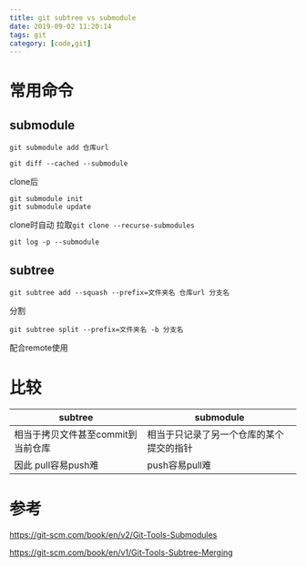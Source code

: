 ```yaml
---
title: git subtree vs submodule
date: 2019-09-02 11:20:14
tags: git
category: [code,git]
---
```


# 常用命令

## submodule

`git submodule add 仓库url`

`git diff --cached --submodule`

clone后

```shell
git submodule init
git submodule update
```

clone时自动 拉取`git clone --recurse-submodules`

`git log -p --submodule`

## subtree

`git subtree add --squash --prefix=文件夹名 仓库url 分支名`

分割

`git subtree split --prefix=文件夹名 -b 分支名`

配合remote使用

# 比较

|subtree|submodule|
|---|---|
|相当于拷贝文件甚至commit到当前仓库|相当于只记录了另一个仓库的某个提交的指针|
|因此 pull容易push难|push容易pull难|

# 参考

https://git-scm.com/book/en/v2/Git-Tools-Submodules

https://git-scm.com/book/en/v1/Git-Tools-Subtree-Merging
